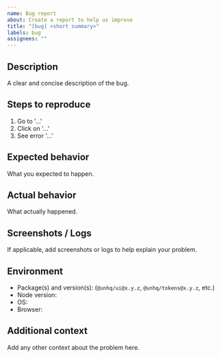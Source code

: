```yaml
---
name: Bug report
about: Create a report to help us improve
title: "[bug] <short summary>"
labels: bug
assignees: ""
---
```


## Description
A clear and concise description of the bug.

## Steps to reproduce
1. Go to '...'
2. Click on '...'
3. See error '...'

## Expected behavior
What you expected to happen.

## Actual behavior
What actually happened.

## Screenshots / Logs
If applicable, add screenshots or logs to help explain your problem.

## Environment
- Package(s) and version(s): (`@unhq/ui@x.y.z`, `@unhq/tokens@x.y.z`, etc.)
- Node version:
- OS:
- Browser:

## Additional context
Add any other context about the problem here.
